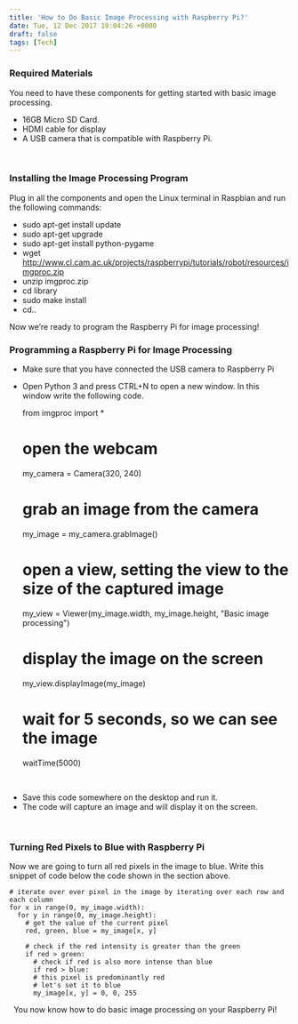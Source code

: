 ```yaml
---
title: 'How to Do Basic Image Processing with Raspberry Pi?'
date: Tue, 12 Dec 2017 19:04:26 +0000
draft: false
tags: [Tech]
---
```


### **Required Materials**

You need to have these components for getting started with basic image processing.

*   16GB Micro SD Card.
*   HDMI cable for display
*   A USB camera that is compatible with Raspberry Pi.

 

### Installing the Image Processing Program

Plug in all the components and open the Linux terminal in Raspbian and run the following commands:

*   sudo apt-get install update
*   sudo apt-get upgrade
*   sudo apt-get install python-pygame
*   wget http://www.cl.cam.ac.uk/projects/raspberrypi/tutorials/robot/resources/imgproc.zip
*   unzip imgproc.zip
*   cd library
*   sudo make install
*   cd..

Now we’re ready to program the Raspberry Pi for image processing!  

### Programming a Raspberry Pi for Image Processing

*   Make sure that you have connected the USB camera to Raspberry Pi
*   Open Python 3 and press CTRL+N to open a new window. In this window write the following code.

    from imgproc import *
    # open the webcam
    my_camera = Camera(320, 240)
    # grab an image from the camera
    my_image = my_camera.grabImage()
    # open a view, setting the view to the size of the captured image
    my_view = Viewer(my_image.width, my_image.height, "Basic image processing")
    # display the image on the screen
    my_view.displayImage(my_image)
     
    # wait for 5 seconds, so we can see the image
    waitTime(5000)

   

*   Save this code somewhere on the desktop and run it.
*   The code will capture an image and will display it on the screen.

 

### Turning Red Pixels to Blue with Raspberry Pi

Now we are going to turn all red pixels in the image to blue. Write this snippet of code below the code shown in the section above.

    # iterate over ever pixel in the image by iterating over each row and each column
    for x in range(0, my_image.width):
      for y in range(0, my_image.height):
        # get the value of the current pixel
        red, green, blue = my_image[x, y]
     
        # check if the red intensity is greater than the green
        if red > green:
          # check if red is also more intense than blue
          if red > blue:
          # this pixel is predominantly red
          # let's set it to blue
          my_image[x, y] = 0, 0, 255

  You now know how to do basic image processing on your Raspberry Pi!